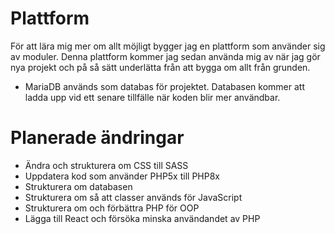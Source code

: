 # Plattform
För att lära mig mer om allt möjligt bygger jag en plattform som använder sig av moduler. Denna plattform kommer jag sedan använda mig av när jag gör nya projekt och på så sätt underlätta från att bygga om allt från grunden.

* MariaDB används som databas för projektet. Databasen kommer att ladda upp vid ett senare tillfälle när koden blir mer användbar. 

# Planerade ändringar
* Ändra och strukturera om CSS till SASS
* Uppdatera kod som använder PHP5x till PHP8x
* Strukturera om databasen
* Strukturera om så att classer används för JavaScript
* Strukturera om och förbättra PHP för OOP
* Lägga till React och försöka minska användandet av PHP
